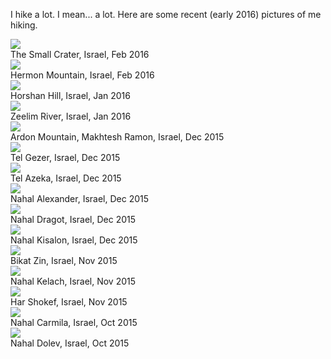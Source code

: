 I hike a lot. I mean... a lot. Here are some recent (early 2016) pictures of me hiking.

<img src="http://imgur.com/8K61o4O.jpg">
<figcaption>The Small Crater, Israel, Feb 2016</figcaption>

<img src="http://imgur.com/aCKTNyY.jpg">
<figcaption>Hermon Mountain, Israel, Feb 2016</figcaption>

<img src="http://imgur.com/JcMPs0s.jpg">
<figcaption>Horshan Hill, Israel, Jan 2016</figcaption>

<img src="http://imgur.com/j5P11g1.jpg">
<figcaption>Zeelim River, Israel, Jan 2016</figcaption>

<img src="http://imgur.com/j6a8BvT.jpg">
<figcaption>Ardon Mountain, Makhtesh Ramon, Israel, Dec 2015</figcaption>

<img src="http://imgur.com/4xQbowV.jpg">
<figcaption>Tel Gezer, Israel, Dec 2015</figcaption>

<img src="http://imgur.com/nN0wvTm.jpg">
<figcaption>Tel Azeka, Israel, Dec 2015</figcaption>

<img src="http://imgur.com/PAXmJcN.jpg">
<figcaption>Nahal Alexander, Israel, Dec 2015</figcaption>

<img src="http://imgur.com/el4P1JU.jpg">
<figcaption>Nahal Dragot, Israel, Dec 2015</figcaption>

<img src="http://imgur.com/XCbVNMf.jpg">
<figcaption>Nahal Kisalon, Israel, Dec 2015</figcaption>

<img src="http://imgur.com/Embx8ZZ.jpg">
<figcaption>Bikat Zin, Israel, Nov 2015</figcaption>

<img src="http://imgur.com/csDLmFy.jpg">
<figcaption>Nahal Kelach, Israel, Nov 2015</figcaption>

<img src="http://imgur.com/qa39NvI.jpg">
<figcaption>Har Shokef, Israel, Nov 2015</figcaption>

<img src="http://imgur.com/onINBcW.jpg">
<figcaption>Nahal Carmila, Israel, Oct 2015</figcaption>

<img src="http://imgur.com/su1wlid.jpg">
<figcaption>Nahal Dolev, Israel, Oct 2015</figcaption>



